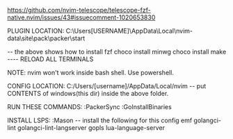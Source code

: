 https://github.com/nvim-telescope/telescope-fzf-native.nvim/issues/43#issuecomment-1020653830

PLUGIN LOCATION: C:\Users\[USERNAME]\AppData\Local\nvim-data\site\pack\packer\start

-- the above shows how to install fzf
choco install minwg
choco install make
---- RELOAD ALL TERMINALS

NOTE: nvim won't work inside bash shell. Use powershell.

CONFIG LOCATION:
C:/Users/[username]/AppData/Local/nvim
-- put CONTENTS of windows(this dir) inside the above folder.

RUN THESE COMMANDS:
:PackerSync
:GoInstallBinaries

INSTALL LSPS:
:Mason
-- install the following for this config
emf
golangci-lint
golangci-lint-langserver
gopls
lua-language-server

